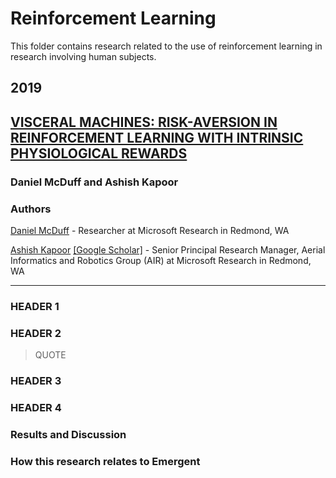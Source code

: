 
# Reinforcement Learning

This folder contains research related to the use of reinforcement learning in research involving human subjects.

## 2019

##  [VISCERAL MACHINES: RISK-AVERSION IN REINFORCEMENT LEARNING WITH INTRINSIC PHYSIOLOGICAL REWARDS](McDuff_Kapoor.pdf)
### Daniel McDuff and Ashish Kapoor

### Authors

[Daniel McDuff](https://www.microsoft.com/en-us/research/people/damcduff/) - Researcher at Microsoft Research in Redmond, WA

[Ashish Kapoor](https://www.microsoft.com/en-us/research/people/akapoor/) [[Google Scholar]](https://scholar.google.com/citations?user=4D1n8scAAAAJ&hl=en) - Senior Principal Research Manager, Aerial Informatics and Robotics Group (AIR) at Microsoft Research in Redmond, WA

---

### HEADER 1

### HEADER 2

> QUOTE

### HEADER 3

### HEADER 4

### Results and Discussion

### How this research relates to Emergent
